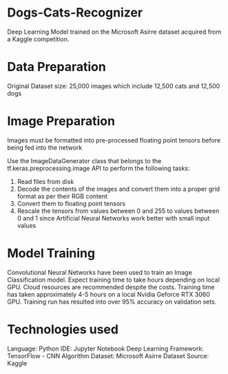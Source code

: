 # Dogs-Cats-Recognizer
Deep Learning Model trained on the Microsoft Asirre dataset acquired from a Kaggle competition.

# Data Preparation
Original Dataset size: 25,000 images which include 12,500 cats and 12,500 dogs

# Image Preparation
Images must be formatted into pre-processed floating point tensors before being fed into the network

Use the ImageDataGenerator class that belongs to the tf.keras.preprocessing.image API to perform the following tasks:
1) Read files from disk
2) Decode the contents of the images and convert them into a proper grid format as per their RGB content
3) Convert them to floating point tensors
4) Rescale the tensors from values between 0 and 255 to values between 0 and 1 since Artificial Neural Networks work better with small input values

# Model Training
Convolutional Neural Networks have been used to train an Image Classification model. Expect training time to take hours depending on local GPU.
Cloud resources are recommended despite the costs.
Training time has taken approximately 4-5 hours on a local Nvidia Geforce RTX 3060 GPU.
Training run has resulted into over 95% accuracy on validation sets.

# Technologies used
Language: Python
IDE: Jupyter Notebook
Deep Learning Framework: TensorFlow - CNN Algorithm
Dataset: Microsoft Asirre
Dataset Source: Kaggle
